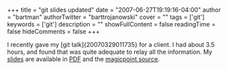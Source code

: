 +++
title = "git slides updated"
date = "2007-06-27T19:19:16-04:00"
author = "bartman"
authorTwitter = "barttrojanowski"
cover = ""
tags = ['git']
keywords = ['git']
description = ""
showFullContent = false
readingTime = false
hideComments = false
+++

I recently gave my [git talk]{20070329011735} for a client.  I had about 3.5 hours,
and found that was quite adequate to relay all the information.  My 
[slides](/~bart/slides) are available in 
[PDF](/~bart/slides/intro-to-git/intro-to-git.pdf) and the 
[magicpoint source](/~bart/slides/intro-to-git/intro-to-git.tgz).